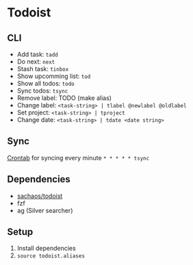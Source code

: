 # Todoist

## CLI
- Add task: `tadd`
- Do next: `next`
- Stash task: `tinbox`
- Show upcomming list: `tod`
- Show all todos: `todo`
- Sync todos: `tsync`
- Remove label: TODO (make alias)
- Change label: `<task-string> | tlabel @newlabel @oldlabel`
- Set project: `<task-string> | tproject`
- Change date: `<task-string> | tdate <date string>`

## Sync
[Crontab](Crontab) for syncing every minute
`* * * * * tsync`


## Dependencies
- [sachaos/todoist](https://github.com/sachaos/todoist)
- fzf
- ag (Silver searcher)

## Setup
1. Install dependencies
2. `source todoist.aliases`
